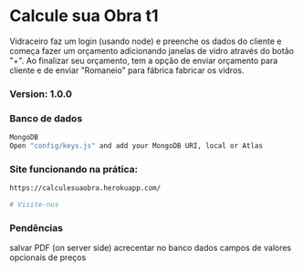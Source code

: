 # Calcule sua Obra t1

Vidraceiro faz um login (usando node)  e preenche os dados do cliente e começa fazer um orçamento adicionando janelas de vidro através do botão "+".
Ao finalizar seu orçamento, tem a opção de enviar orçamento para cliente e de enviar "Romaneio" para fábrica fabricar os vidros.

### Version: 1.0.0

### Banco de dados

```sh
MongoDB
Open "config/keys.js" and add your MongoDB URI, local or Atlas
```



### Site funcionando na prática:
```sh
https://calculesuaobra.herokuapp.com/

# Visite-nos
```




### Pendências

salvar PDF  (on server side)
acrecentar no banco dados campos de valores opcionais de preços






















